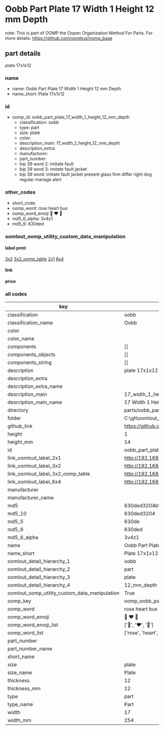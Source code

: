 # Oobb Part Plate 17 Width 1 Height 12 mm Depth  

note: This is part of OOMP the Oopen Organization Method For Parts. For more details: https://github.com/oomlout/oomp_base

##  part details
  



plate 17x1x12



### name
* name: Oobb Part Plate 17 Width 1 Height 12 mm Depth
* name_short: Plate 17x1x12 
### id
* oomp_id: oobb_part_plate_17_width_1_height_12_mm_depth
  * classification: oobb
  * type: part
  * size: plate
  * color: 
  * description_main: 17_width_1_height_12_mm_depth
  * description_extra: 
  * manufacturer: 
  * part_number: 
  * bip 39 word 2: imitate fault
  * bip 39 word 3: imitate fault jacket
  * bip 39 word: imitate fault jacket present glass firm differ right dog regular manage alert

### other_codes
* short_code: 
* oomp_word: rose heart bus
* oomp_word_emoji :rose: :heart: :bus:
* md5_6_alpha: 3v4z1
* md5_6: 630ded






### oomlout_oomp_utility_custom_data_manipulation
#### label print
[3x2](http://192.168.1.245:1112/?label=oomp%203v4z1)
[3x2_oomp_table](http://192.168.1.108:1112/?label=oomp%203v4z1)
[2x1](http://192.168.1.242:1112/?label=oomp%203v4z1)
[6x4](http://192.168.1.55:1112/?label=oomp%203v4z1)    

#### link

                              

#### price







### all codes 
| key | value |  
| --- | --- |  
| classification | oobb |  
| classification_name | Oobb |  
| color |  |  
| color_name |  |  
| components | [] |  
| components_objects | [] |  
| components_string | [] |  
| description | plate 17x1x12 |  
| description_extra |  |  
| description_extra_name |  |  
| description_main | 17_width_1_height_12_mm_depth |  
| description_main_name | 17 Width 1 Height 12 mm Depth |  
| directory | parts/oobb_part_plate_17_width_1_height_12_mm_depth |  
| folder | C:\gh\oomlout_oobb_version_4_generated_parts\things\oobb_part_plate_17_width_1_height_12_mm_depth |  
| github_link | https://github.com/oomlout/oomlout_oomp_part_src/tree/main/parts/oobb_part_plate_17_width_1_height_12_mm_depth |  
| height | 1 |  
| height_mm | 14 |  
| id | oobb_part_plate_17_width_1_height_12_mm_depth |  
| link_oomlout_label_2x1 | http://192.168.1.242:1112/?label=oomp%203v4z1 |  
| link_oomlout_label_3x2 | http://192.168.1.245:1112/?label=oomp%203v4z1 |  
| link_oomlout_label_3x2_oomp_table | http://192.168.1.108:1112/?label=oomp%203v4z1 |  
| link_oomlout_label_6x4 | http://192.168.1.55:1112/?label=oomp%203v4z1 |  
| manufacturer |  |  
| manufacturer_name |  |  
| md5 | 630ded3204b9c7b95d317aa0ee14fb8b |  
| md5_10 | 630ded3204 |  
| md5_5 | 630de |  
| md5_6 | 630ded |  
| md5_6_alpha | 3v4z1 |  
| name | Oobb Part Plate 17 Width 1 Height 12 mm Depth |  
| name_short | Plate 17x1x12  |  
| oomlout_detail_hierarchy_1 | oobb |  
| oomlout_detail_hierarchy_2 | part |  
| oomlout_detail_hierarchy_3 | plate |  
| oomlout_detail_hierarchy_4 | 12_mm_depth |  
| oomlout_oomp_utility_custom_data_manipulation | True |  
| oomp_key | oomp_oobb_part_plate_17_width_1_height_12_mm_depth |  
| oomp_word | rose heart bus |  
| oomp_word_emoji | :rose: :heart: :bus: |  
| oomp_word_emoji_list | [':rose:', ':heart:', ':bus:'] |  
| oomp_word_list | ['rose', 'heart', 'bus'] |  
| part_number |  |  
| part_number_name |  |  
| short_name |  |  
| size | plate |  
| size_name | Plate |  
| thickness | 12 |  
| thickness_mm | 12 |  
| type | part |  
| type_name | Part |  
| width | 17 |  
| width_mm | 254 |  
